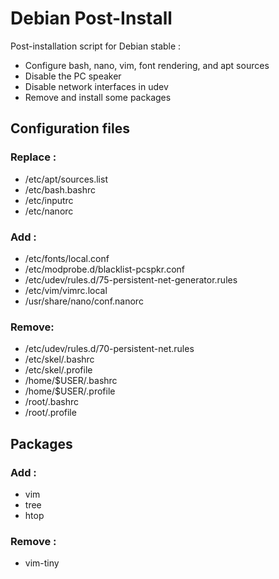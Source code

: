 # Debian Post-Install

Post-installation script for Debian stable :
  - Configure bash, nano, vim, font rendering, and apt sources
  - Disable the PC speaker
  - Disable network interfaces in udev
  - Remove and install some packages

## Configuration files

### Replace :
  - /etc/apt/sources.list
  - /etc/bash.bashrc
  - /etc/inputrc
  - /etc/nanorc

### Add : 
  - /etc/fonts/local.conf
  - /etc/modprobe.d/blacklist-pcspkr.conf
  - /etc/udev/rules.d/75-persistent-net-generator.rules
  - /etc/vim/vimrc.local
  - /usr/share/nano/conf.nanorc

### Remove:
  - /etc/udev/rules.d/70-persistent-net.rules
  - /etc/skel/.bashrc
  - /etc/skel/.profile
  - /home/$USER/.bashrc
  - /home/$USER/.profile
  - /root/.bashrc
  - /root/.profile

## Packages

### Add :
  - vim
  - tree
  - htop

### Remove :
  - vim-tiny
